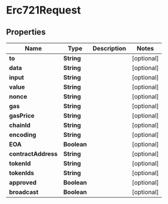 

# Erc721Request


## Properties

| Name | Type | Description | Notes |
|------------ | ------------- | ------------- | -------------|
|**to** | **String** |  |  [optional] |
|**data** | **String** |  |  [optional] |
|**input** | **String** |  |  [optional] |
|**value** | **String** |  |  [optional] |
|**nonce** | **String** |  |  [optional] |
|**gas** | **String** |  |  [optional] |
|**gasPrice** | **String** |  |  [optional] |
|**chainId** | **String** |  |  [optional] |
|**encoding** | **String** |  |  [optional] |
|**EOA** | **Boolean** |  |  [optional] |
|**contractAddress** | **String** |  |  [optional] |
|**tokenId** | **String** |  |  [optional] |
|**tokenIds** | **String** |  |  [optional] |
|**approved** | **Boolean** |  |  [optional] |
|**broadcast** | **Boolean** |  |  [optional] |



